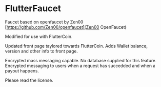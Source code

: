 **FlutterFaucet**
================

Faucet based on openfaucet by Zen00 [https://github.com/Zen00/openfaucet](Zen00 OpenFaucet)

Modified for use with FlutterCoin.


Updated front page taylored towards FlutterCoin.
Adds Wallet balance, version and other info to front page.


Encrypted mass messaging capable. No database supplied for this feature.
Encrypted messaging to users when a request has succedded and when a payout happens.









Please read the license.
